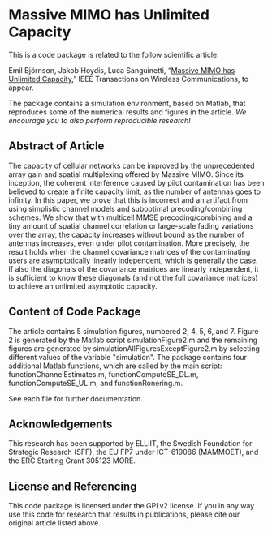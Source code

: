 Massive MIMO has Unlimited Capacity
==================

This is a code package is related to the follow scientific article:

Emil Björnson, Jakob Hoydis, Luca Sanguinetti, “[Massive MIMO has Unlimited Capacity](https://arxiv.org/pdf/1705.00538),” IEEE Transactions on Wireless Communications, to appear.

The package contains a simulation environment, based on Matlab, that reproduces some of the numerical results and figures in the article. *We encourage you to also perform reproducible research!*


## Abstract of Article

The capacity of cellular networks can be improved by the unprecedented array gain and spatial multiplexing offered by Massive MIMO. Since its inception, the coherent interference caused by pilot contamination has been believed to create a finite capacity limit, as the number of antennas goes to infinity. In this paper, we prove that this is incorrect and an artifact from using simplistic channel models and suboptimal precoding/combining schemes. We show that with multicell MMSE precoding/combining and a tiny amount of spatial channel correlation or large-scale fading variations over the array, the capacity increases without bound as the number of antennas increases, even under pilot contamination. More precisely, the result holds when the channel covariance matrices of the contaminating users are asymptotically linearly independent, which is generally the case. If also the diagonals of the covariance matrices are linearly independent, it is sufficient to know these diagonals (and not the full covariance matrices) to achieve an unlimited asymptotic capacity.


## Content of Code Package

The article contains 5 simulation figures, numbered 2, 4, 5, 6, and 7. Figure 2 is generated by the Matlab script simulationFigure2.m and the remaining figures are generated by simulationAllFiguresExceptFigure2.m by selecting different values of the variable "simulation". The package contains four additional Matlab functions, which are called by the main script: functionChannelEstimates.m, functionComputeSE_DL.m, functionComputeSE_UL.m, and functionRonering.m.

See each file for further documentation.


## Acknowledgements

This research has been supported by ELLIIT, the Swedish Foundation for Strategic Research (SFF), the EU FP7 under ICT-619086 (MAMMOET), and the ERC Starting Grant 305123 MORE.


## License and Referencing

This code package is licensed under the GPLv2 license. If you in any way use this code for research that results in publications, please cite our original article listed above.
